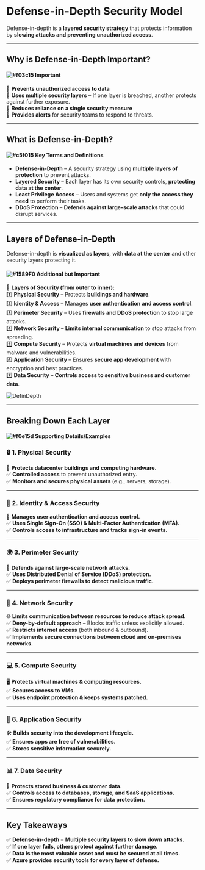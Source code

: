 # **Defense-in-Depth Security Model**  

Defense-in-depth is a **layered security strategy** that protects information by **slowing attacks and preventing unauthorized access**.

---

## **Why is Defense-in-Depth Important?**  

#### ![#f03c15](https://placehold.co/15x15/f03c15/f03c15.png) **Important**  
🔹 **Prevents unauthorized access to data**  
🔹 **Uses multiple security layers** – If one layer is breached, another protects against further exposure.  
🔹 **Reduces reliance on a single security measure**  
🔹 **Provides alerts** for security teams to respond to threats.  

---

## **What is Defense-in-Depth?**  

#### ![#c5f015](https://placehold.co/15x15/c5f015/c5f015.png) **Key Terms and Definitions**  

- **Defense-in-Depth** – A security strategy using **multiple layers of protection** to prevent attacks.  
- **Layered Security** – Each layer has its own security controls, **protecting data at the center**.  
- **Least Privilege Access** – Users and systems get **only the access they need** to perform their tasks.  
- **DDoS Protection** – **Defends against large-scale attacks** that could disrupt services.  

---

## **Layers of Defense-in-Depth**  

Defense-in-depth is **visualized as layers**, with **data at the center** and other security layers protecting it.

#### ![#1589F0](https://placehold.co/15x15/1589F0/1589F0.png) **Additional but Important**  

🔹 **Layers of Security (from outer to inner):**  
1️⃣ **Physical Security** – Protects **buildings and hardware**.  
2️⃣ **Identity & Access** – Manages **user authentication and access control**.  
3️⃣ **Perimeter Security** – Uses **firewalls and DDoS protection** to stop large attacks.  
4️⃣ **Network Security** – **Limits internal communication** to stop attacks from spreading.  
5️⃣ **Compute Security** – Protects **virtual machines and devices** from malware and vulnerabilities.  
6️⃣ **Application Security** – Ensures **secure app development** with encryption and best practices.  
7️⃣ **Data Security** – **Controls access to sensitive business and customer data**.  

![DefinDepth](https://learn.microsoft.com/en-us/training/wwl-azure/describe-azure-identity-access-security/media/defense-depth-486afc12-71a03f12.png)

---

## **Breaking Down Each Layer**  

#### ![#f0e15d](https://placehold.co/15x15/f0e15d/f0e15d.png) **Supporting Details/Examples**  

### **🔒 1. Physical Security**  
🏢 **Protects datacenter buildings and computing hardware.**  
✅ **Controlled access** to prevent unauthorized entry.  
✅ **Monitors and secures physical assets** (e.g., servers, storage).  

---

### **🔑 2. Identity & Access Security**  
👤 **Manages user authentication and access control.**  
✅ **Uses Single Sign-On (SSO) & Multi-Factor Authentication (MFA).**  
✅ **Controls access to infrastructure and tracks sign-in events.**  

---

### **🌍 3. Perimeter Security**  
🛑 **Defends against large-scale network attacks.**  
✅ **Uses Distributed Denial of Service (DDoS) protection.**  
✅ **Deploys perimeter firewalls to detect malicious traffic.**  

---

### **📡 4. Network Security**  
🌐 **Limits communication between resources to reduce attack spread.**  
✅ **Deny-by-default approach** – Blocks traffic unless explicitly allowed.  
✅ **Restricts internet access** (both inbound & outbound).  
✅ **Implements secure connections between cloud and on-premises networks.**  

---

### **💻 5. Compute Security**  
🖥️ **Protects virtual machines & computing resources.**  
✅ **Secures access to VMs.**  
✅ **Uses endpoint protection & keeps systems patched.**  

---

### **📱 6. Application Security**  
🛠️ **Builds security into the development lifecycle.**  
✅ **Ensures apps are free of vulnerabilities.**  
✅ **Stores sensitive information securely.**  

---

### **📊 7. Data Security**  
🔐 **Protects stored business & customer data.**  
✅ **Controls access to databases, storage, and SaaS applications.**  
✅ **Ensures regulatory compliance for data protection.**  

---

## **Key Takeaways**  

✅ **Defense-in-depth = Multiple security layers to slow down attacks.**  
✅ **If one layer fails, others protect against further damage.**  
✅ **Data is the most valuable asset and must be secured at all times.**  
✅ **Azure provides security tools for every layer of defense.**  

